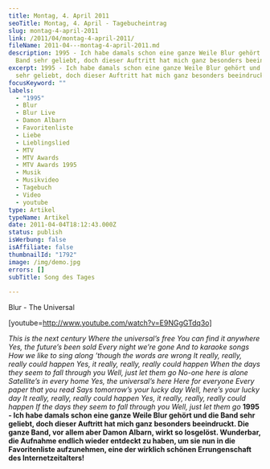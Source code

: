 ```yaml
---
title: Montag, 4. April 2011
seoTitle: Montag, 4. April - Tagebucheintrag
slug: montag-4-april-2011
link: /2011/04/montag-4-april-2011/
fileName: 2011-04---montag-4-april-2011.md
description: 1995 - Ich habe damals schon eine ganze Weile Blur gehört und die
  Band sehr geliebt, doch dieser Auftritt hat mich ganz besonders beeindruckt.
excerpt: 1995 - Ich habe damals schon eine ganze Weile Blur gehört und die Band
  sehr geliebt, doch dieser Auftritt hat mich ganz besonders beeindruckt.
focusKeyword: ""
labels:
  - "1995"
  - Blur
  - Blur Live
  - Damon Albarn
  - Favoritenliste
  - Liebe
  - Lieblingslied
  - MTV
  - MTV Awards
  - MTV Awards 1995
  - Musik
  - Musikvideo
  - Tagebuch
  - Video
  - youtube
type: Artikel
typeName: Artikel
date: 2011-04-04T18:12:43.000Z
status: publish
isWerbung: false
isAffiliate: false
thumbnailId: "1792"
image: /img/demo.jpg
errors: []
subTitle: Song des Tages
  
---
```


Blur - The Universal

[youtube=http://www.youtube.com/watch?v=E9NGgGTdq3o]

_This is the next century_ _Where the universal’s free_ _You can find it
anywhere_ _Yes, the future’s been sold_ _Every night we’re gone_ _And to karaoke
songs_ _How we like to sing along_ _’though the words are wrong_ _It really,
really, really could happen_ _Yes, it really, really, really could happen_ _When
the days they seem to fall through you_ _Well, just let them go_ _No-one here is
alone_ _Satellite’s in every home_ _Yes, the universal’s here_ _Here for
everyone_ _Every paper that you read_ _Says tomorrow’s your lucky day_ _Well,
here’s your lucky day_ _It really, really, really could happen_ _Yes, it really,
really, really could happen_ _If the days they seem to fall through you_ _Well,
just let them go_ **1995 - Ich habe damals schon eine ganze Weile Blur gehört
und die Band sehr geliebt, doch dieser Auftritt hat mich ganz besonders
beeindruckt. Die ganze Band, vor allem aber Damon Albarn, wirkt so losgelöst.
Wunderbar, die Aufnahme endlich wieder entdeckt zu haben, um sie nun in die
Favoritenliste aufzunehmen, eine der wirklich schönen Errungenschaft des
Internetzeitalters!**

  